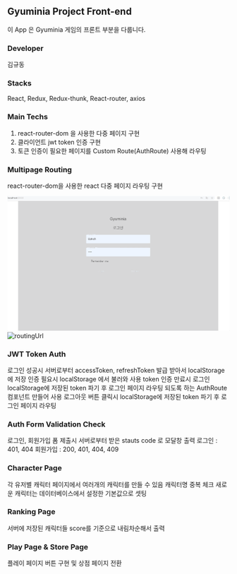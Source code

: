 ## Gyuminia Project Front-end

이 App 은 Gyuminia 게임의 프론트 부분을 다룹니다.

### Developer

김규동

### Stacks

React, Redux, Redux-thunk, React-router, axios

### Main Techs

1. react-router-dom 을 사용한 다중 페이지 구현
2. 클라이언트 jwt token 인증 구현
3. 토큰 인증이 필요한 페이지를 Custom Route(AuthRoute) 사용해 라우팅

### Multipage Routing

react-router-dom을 사용한 react 다중 페이지 라우팅 구현

![routingPage](./src/images/routing/routingPage.gif)
![routingUrl](./src/images/routing/routingUrl.png)

### JWT Token Auth

로그인 성공시 서버로부터 accessToken, refreshToken 발급 받아서 localStorage에 저장
인증 필요시 localStorage 에서 불러와 사용
token 인증 만료시 로그인 localStorage에 저장된 token 파기 후 로그인 페이지 라우팅 되도록 하는 AuthRoute 컴포넌트 만들어 사용
로그아웃 버튼 클릭시 localStorage에 저장된 token 파기 후 로그인 페이지 라우팅

### Auth Form Validation Check

로그인, 회원가입 폼 제출시 서버로부터 받은 stauts code 로 모달창 출력
로그인 : 401, 404
회원가입 : 200, 401, 404, 409

### Character Page

각 유저별 캐릭터 페이지에서 여러개의 캐릭터를 만들 수 있음
캐릭터명 중복 체크
새로운 캐릭터는 데이터베이스에서 설정한 기본값으로 셋팅

### Ranking Page

서버에 저장된 캐릭터들 score를 기준으로 내림차순해서 출력

### Play Page & Store Page

플레이 페이지 버튼 구현 및 상점 페이지 전환
